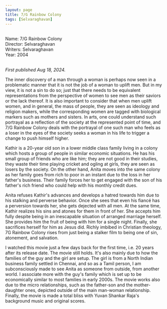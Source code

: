 ```yaml
---
layout: page
title: 7/G Rainbow Colony
tags: [Selvaraghavan]
---
```


<br>
Name: 7/G Rainbow Colony<br>
Director: Selvaraghavan<br>
Writers: Selvaraghavan<br>
Year: 2004<br>
<br>

_First published Aug 18, 2024._<br>

The inner discovery of a man through a woman is perhaps now seen in a problematic manner that it is not the job of a woman to uplift men. But in my view, it is not a sin to do so; just that there needs to be equivalent representations from the perspective of women to see men as their saviors or the lack thereof. It is also important to consider that when men uplift women, and in general, the mass of people, they are seen as ideology and religion makers, while the corresponding women are tagged with biological markers such as mothers and sisters. In arts, one could understand such portrayal as a reflection of the society at the represented point of time, and 7/G Rainbow Colony deals with the portrayal of one such man who feels as a loser in the eyes of the society seeks a woman in his life to trigger a change to push himself higher. 

Kathir is a 20-year old son in a lower middle class family living in a colony which hosts a group of people in similar economic situations. He has his small group of friends who are like him; they are not good in their studies, they waste their time playing cricket and ogling at girls, they are seen as losers by the society. On the other hand, Anita moves into the same colony as her family goes from rich to poor in an instant due to the loss in her father's business. Their family forces her to get engaged with the son of his father's rich friend who could help with his monthly credit dues. 

Anita refuses Kathir's advances and develops a hatred towards him due to his stalking and perverse behavior. Once she sees that even his fiancé has a perversion towards her, she gets dejected with all men. At the same time, Kathir realizes his sins and atones for them in front of her. She accepts him fully despite being in an inescapable situation of arranged marriage herself. She provides him the fruit of being with him for a single night. Finally, she sacrifices herself for him as Jesus did. Richly imbibed in Christian theology, 7G Rainbow Colony rises from just being a stalker film to being one of sin, atonement, and salvation. 

I watched this movie just a few days back for the first time, i.e. 20 years after its release date. The movie still holds. It's also mainly due to how the families of the guy and the girl are setup. The girl is from a North Indian business family settled in Chennai, and so as a Tamil person, I am subconsciously made to see Anita as someone from outside, from another world. I associate more with the guy's family which is set up to be economically similar to most families in early 2000s. The movie works also due to the micro relationships, such as the father-son and the mother-daughter ones, depicted outside of the main man-woman relationship. Finally, the movie is made a total bliss with Yuvan Shankar Raja's background music and original scores. 
